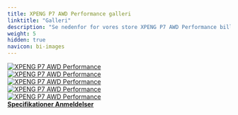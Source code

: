 ```yaml
---
title: XPENG P7 AWD Performance galleri
linktitle: "Galleri"
description: "Se nedenfor for vores store XPENG P7 AWD Performance billedgalleri. Klik på billederne for versioner i høj opløsning."
weight: 5
hidden: true
navicon: bi-images
---
```

<!-- markdownlint-disable MD033 -->
<div class="row" id ="my-gallery">
	<div class="pswp-grid-item col-6 col-md-4">
		<a href="https://media.evkx.net/multimedia/models/xpeng/p7/p7_awd_performance/exterior_1.jpg"
data-pswp-src="https://media.evkx.net/multimedia/models/xpeng/p7/p7_awd_performance/exterior_1.jpg"
data-pswp-width="3000"
data-pswp-height="2000" 
target="_blank">
			<img src="https://media.evkx.net/multimedia/models/xpeng/p7/p7_awd_performance/exterior_1_xst.jpg" alt="XPENG P7 AWD Performance" class="img-fluid " />
		</a>
	</div>
	<div class="pswp-grid-item col-6 col-md-4">
		<a href="https://media.evkx.net/multimedia/models/xpeng/p7/p7_awd_performance/exterior_2.jpg"
data-pswp-src="https://media.evkx.net/multimedia/models/xpeng/p7/p7_awd_performance/exterior_2.jpg"
data-pswp-width="3000"
data-pswp-height="2000" 
target="_blank">
			<img src="https://media.evkx.net/multimedia/models/xpeng/p7/p7_awd_performance/exterior_2_xst.jpg" alt="XPENG P7 AWD Performance" class="img-fluid " />
		</a>
	</div>
	<div class="pswp-grid-item col-6 col-md-4">
		<a href="https://media.evkx.net/multimedia/models/xpeng/p7/p7_awd_performance/main_1.jpg"
data-pswp-src="https://media.evkx.net/multimedia/models/xpeng/p7/p7_awd_performance/main_1.jpg"
data-pswp-width="3000"
data-pswp-height="2000" 
target="_blank">
			<img src="https://media.evkx.net/multimedia/models/xpeng/p7/p7_awd_performance/main_1_xst.jpg" alt="XPENG P7 AWD Performance" class="img-fluid " />
		</a>
	</div>
	<div class="pswp-grid-item col-6 col-md-4">
		<a href="https://media.evkx.net/multimedia/models/xpeng/p7/p7_awd_performance/screens_1.jpg"
data-pswp-src="https://media.evkx.net/multimedia/models/xpeng/p7/p7_awd_performance/screens_1.jpg"
data-pswp-width="2000"
data-pswp-height="1334" 
target="_blank">
			<img src="https://media.evkx.net/multimedia/models/xpeng/p7/p7_awd_performance/screens_1_xst.jpg" alt="XPENG P7 AWD Performance" class="img-fluid " />
		</a>
	</div>
	<div class="pswp-grid-item col-6 col-md-4">
		<a href="https://media.evkx.net/multimedia/models/xpeng/p7/p7_awd_performance/screens_2.jpg"
data-pswp-src="https://media.evkx.net/multimedia/models/xpeng/p7/p7_awd_performance/screens_2.jpg"
data-pswp-width="3000"
data-pswp-height="2000" 
target="_blank">
			<img src="https://media.evkx.net/multimedia/models/xpeng/p7/p7_awd_performance/screens_2_xst.jpg" alt="XPENG P7 AWD Performance" class="img-fluid " />
		</a>
	</div>
</div>
<script type="module">
  import PhotoSwipeLightbox from '/js/photoswipe-lightbox.esm.js';
    const lightbox = new PhotoSwipeLightbox({
       gallery: '#my-gallery',
        children: 'a',
        pswpModule: () => import('/js/photoswipe.esm.js')
    });
lightbox.init();
</script>
<div class="mt-3 mb-3">
<a href="../specifications/" class="text-decoration-none text-black">
<strong><i class="bi-arrow-left"></i> Specifikationer </strong>
</a>
<a href="../reviews/" class="text-decoration-none text-black float-end">
<strong>Anmeldelser <i class="bi-arrow-right"></i></strong>
</a>
</div>
